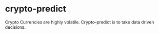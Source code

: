 # crypto-predict

Crypto Currencies are highly volatile. Crypto-predict is to take data driven decisions.  
